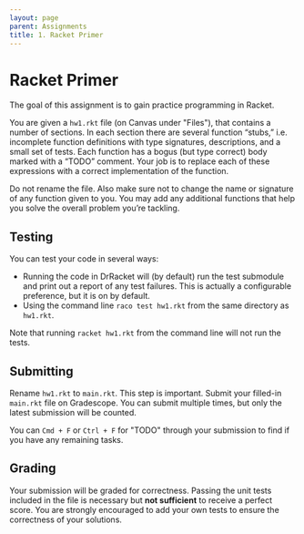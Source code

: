 ```yaml
---
layout: page
parent: Assignments
title: 1. Racket Primer
---
```


# Racket Primer

The goal of this assignment is to gain practice programming in Racket.

You are given a `hw1.rkt` file (on Canvas under "Files"), that contains a number of sections. In each section there are several function “stubs,” i.e. incomplete function definitions with type signatures, descriptions, and a small set of tests. Each function has a bogus (but type correct) body marked with a “TODO” comment. Your job is to replace each of these expressions with a correct implementation of the function.

Do not rename the file. Also make sure not to change the name or signature of any function given to you. You may add any additional functions that help you solve the overall problem you’re tackling.

## Testing

You can test your code in several ways:

* Running the code in DrRacket will (by default) run the test submodule and print out a report of any test failures. This is actually a configurable preference, but it is on by default.
* Using the command line `raco test hw1.rkt` from the same directory as `hw1.rkt`.

Note that running `racket hw1.rkt` from the command line will not run the tests.

## Submitting

Rename `hw1.rkt` to `main.rkt`. This step is important. Submit your filled-in `main.rkt` file on Gradescope. You can submit multiple times, but only the latest submission will be counted.

You can `Cmd + F` or `Ctrl + F` for "TODO" through your submission to find if you have any remaining tasks.

## Grading

Your submission will be graded for correctness. Passing the unit tests included in the file is necessary but **not sufficient** to receive a perfect score. You are strongly encouraged to add your own tests to ensure the correctness of your solutions.
